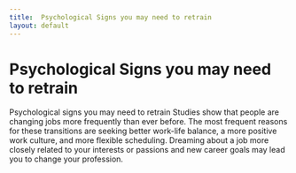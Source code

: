 ```yaml
---
title:  Psychological Signs you may need to retrain
layout: default
---
```


# Psychological Signs you may need to retrain
Psychological signs you may need to retrain
Studies show that people are changing jobs more frequently than ever before. 
The most frequent reasons for these transitions are seeking better work-life balance, a more positive work culture, and more flexible scheduling.
Dreaming about a job more closely related to your interests or passions and new career goals may lead you to change your profession.
